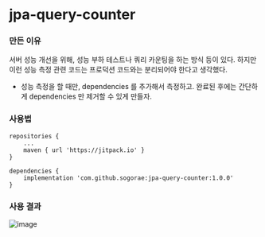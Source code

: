 # jpa-query-counter

### 만든 이유

서버 성능 개선을 위해, 성능 부하 테스트나 쿼리 카운팅을 하는 방식 등이 있다.
하지만 이런 성능 측정 관련 코드는 프로덕션 코드와는 분리되어야 한다고 생각했다.

- 성능 측정을 할 때만, dependencies 를 추가해서 측정하고. 완료된 후에는 간단하게 dependencies 만 제거할 수 있게 만들자.


### 사용법

```
repositories {
    ...
    maven { url 'https://jitpack.io' }
}

dependencies {
    implementation 'com.github.sogorae:jpa-query-counter:1.0.0'
}
```

### 사용 결과
![image](https://user-images.githubusercontent.com/48307960/188566397-cae40d74-03db-4a44-bbc7-80dc6a1f4f2c.png)
